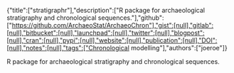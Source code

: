 {"title":["stratigraphr"],"description":["R package for archaeological stratigraphy and chronological sequences."],"github":["https://github.com/ArchaeoStat/ArchaeoChron"],"gist":[null],"gitlab":[null],"bitbucket":[null],"launchpad":[null],"twitter":[null],"blogpost":[null],"cran":[null],"pypi":[null],"website":[null],"publication":[null],"DOI":[null],"notes":[null],"tags":["Chronological modelling"],"authors":["joeroe"]}

R package for archaeological stratigraphy and chronological sequences.